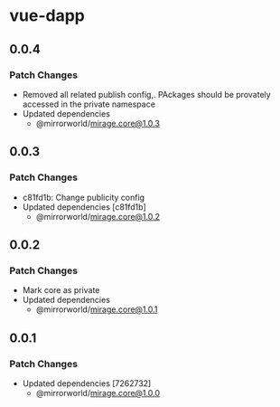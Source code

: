 # vue-dapp

## 0.0.4

### Patch Changes

- Removed all related publish config,. PAckages should be provately accessed in the private namespace
- Updated dependencies
  - @mirrorworld/mirage.core@1.0.3

## 0.0.3

### Patch Changes

- c81fd1b: Change publicity config
- Updated dependencies [c81fd1b]
  - @mirrorworld/mirage.core@1.0.2

## 0.0.2

### Patch Changes

- Mark core as private
- Updated dependencies
  - @mirrorworld/mirage.core@1.0.1

## 0.0.1

### Patch Changes

- Updated dependencies [7262732]
  - @mirrorworld/mirage.core@1.0.0
